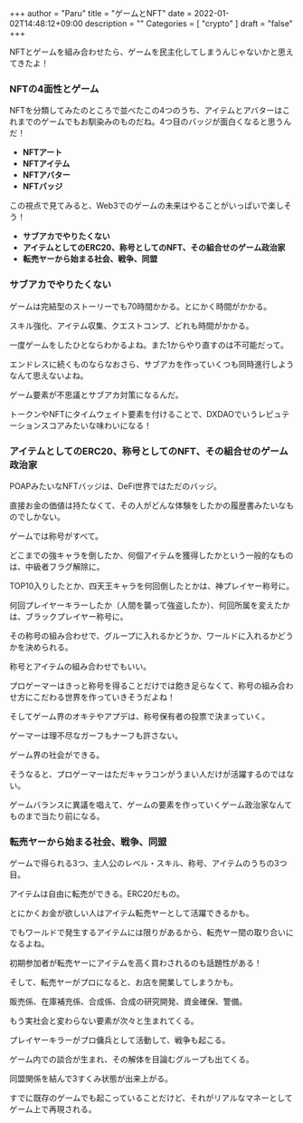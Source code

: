 +++
author = "Paru"
title = "ゲームとNFT"
date = 2022-01-02T14:48:12+09:00
description = ""
Categories = [ "crypto" ]
draft = "false"
+++

NFTとゲームを組み合わせたら、ゲームを民主化してしまうんじゃないかと思えてきたよ！

<!--more-->

### NFTの4面性とゲーム

NFTを分類してみたのところで並べたこの4つのうち、アイテムとアバターはこれまでのゲームでもお馴染みのものだね。4つ目のバッジが面白くなると思うんだ！

- **NFTアート**
- **NFTアイテム**
- **NFTアバター**
- **NFTバッジ**

この視点で見てみると、Web3でのゲームの未来はやることがいっぱいで楽しそう！

- **サブアカでやりたくない**
- **アイテムとしてのERC20、称号としてのNFT、その組合せのゲーム政治家**
- **転売ヤーから始まる社会、戦争、同盟**


### サブアカでやりたくない

ゲームは完結型のストーリーでも70時間かかる。とにかく時間がかかる。

スキル強化、アイテム収集、クエストコンプ、どれも時間がかかる。

一度ゲームをしたひとならわかるよね。また1からやり直すのは不可能だって。

エンドレスに続くものならなおさら、サブアカを作っていくつも同時進行しようなんて思えないよね。

ゲーム要素が不思議とサブアカ対策になるんだ。

トークンやNFTにタイムウェイト要素を付けることで、DXDAOでいうレピュテーションスコアみたいな味わいになる！


### アイテムとしてのERC20、称号としてのNFT、その組合せのゲーム政治家

POAPみたいなNFTバッジは、DeFi世界ではただのバッジ。

直接お金の価値は持たなくて、その人がどんな体験をしたかの履歴書みたいなものでしかない。

ゲームでは称号がすべて。

どこまでの強キャラを倒したか、何個アイテムを獲得したかという一般的なものは、中級者フラグ解除に。

TOP10入りしたとか、四天王キャラを何回倒したとかは、神プレイヤー称号に。

何回プレイヤーキラーしたか（人間を襲って強盗したか）、何回所属を変えたかは、ブラックプレイヤー称号に。

その称号の組み合わせで、グループに入れるかどうか、ワールドに入れるかどうかを決められる。

称号とアイテムの組み合わせでもいい。

プロゲーマーはきっと称号を得ることだけでは飽き足らなくて、称号の組み合わせ方にこだわる世界を作っていきそうだよね！

そしてゲーム界のオキテやアプデは、称号保有者の投票で決まっていく。

ゲーマーは理不尽なガーフもナーフも許さない。

ゲーム界の社会ができる。

そうなると、プロゲーマーはただキャラコンがうまい人だけが活躍するのではない。

ゲームバランスに異議を唱えて、ゲームの要素を作っていくゲーム政治家なんてものまで当たり前になる。


### 転売ヤーから始まる社会、戦争、同盟

ゲームで得られる3つ、主人公のレベル・スキル、称号、アイテムのうちの3つ目。

アイテムは自由に転売ができる。ERC20だもの。

とにかくお金が欲しい人はアイテム転売ヤーとして活躍できるかも。

でもワールドで発生するアイテムには限りがあるから、転売ヤー間の取り合いになるよね。

初期参加者が転売ヤーにアイテムを高く買わされるのも話題性がある！

そして、転売ヤーがプロになると、お店を開業してしまうかも。

販売係、在庫補充係、合成係、合成の研究開発、資金確保、警備。

もう実社会と変わらない要素が次々と生まれてくる。

プレイヤーキラーがプロ傭兵として活動して、戦争も起こる。

ゲーム内での談合が生まれ、その解体を目論むグループも出てくる。

同盟関係を結んで3すくみ状態が出来上がる。

すでに既存のゲームでも起こっていることだけど、それがリアルなマネーとしてゲーム上で再現される。
